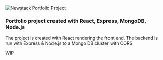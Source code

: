 ![Newstack Portfolio Project](https://i.ibb.co/2MRN7D2/newstack-logo.png)
### Portfolio project created with React, Express, MongoDB, Node.js

The project is created with React rendering the front end. The backend is run with Express & Node.js to a Mongo DB cluster with CORS.

WIP
